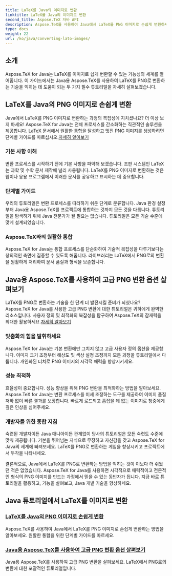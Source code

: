 ```yaml
---
title: LaTeX를 Java의 이미지로 변환
linktitle: LaTeX를 Java의 이미지로 변환
second_title: Aspose.TeX 자바 API
description: Aspose.TeX를 사용하여 Java에서 LaTeX를 PNG 이미지로 손쉽게 변환하세요. 원활한 통합을 위한 포괄적인 튜토리얼에서 고급 옵션을 살펴보세요.
type: docs
weight: 22
url: /ko/java/converting-lato-images/
---
```


## 소개

Aspose.TeX for Java는 LaTeX를 이미지로 쉽게 변환할 수 있는 가능성의 세계를 열어줍니다. 이 가이드에서는 Java용 Aspose.TeX를 사용하여 LaTeX를 PNG로 변환하는 기술을 익히는 데 도움이 되는 두 가지 필수 튜토리얼을 자세히 살펴보겠습니다.

## LaTeX를 Java의 PNG 이미지로 손쉽게 변환

Java에서 LaTeX를 PNG 이미지로 변환하는 과정의 복잡성에 지치셨나요? 더 이상 보지 마세요! Aspose.TeX for Java는 전체 프로세스를 간소화하는 직관적인 솔루션을 제공합니다. LaTeX 문서에서 원활한 통합을 달성하고 멋진 PNG 이미지를 생성하려면 단계별 가이드를 따르십시오.[자세히 알아보기](./png-conversion/)

### 기본 사항 이해

변환 프로세스를 시작하기 전에 기본 사항을 파악해 보겠습니다. 조판 시스템인 LaTeX는 과학 및 수학 문서 제작에 널리 사용됩니다. LaTeX를 PNG 이미지로 변환하는 것은 웹이나 응용 프로그램에서 이러한 문서를 공유하고 표시하는 데 중요합니다.

### 단계별 가이드

우리의 튜토리얼은 변환 프로세스를 따라하기 쉬운 단계로 분류합니다. Java 환경 설정부터 Java용 Aspose.TeX를 프로젝트에 통합하는 것까지 모든 것을 다룹니다. 튜토리얼을 탐색하기 위해 Java 전문가가 될 필요는 없습니다. 튜토리얼은 모든 기술 수준에 맞게 설계되었습니다.

### Aspose.TeX와의 원활한 통합

Aspose.TeX for Java는 통합 프로세스를 단순화하여 기술적 복잡성을 다루기보다는 창의적인 측면에 집중할 수 있도록 해줍니다. 라이브러리는 LaTeX에서 PNG로의 변환을 원활하게 처리하여 문서 품질과 형식을 보존합니다.

## Java용 Aspose.TeX를 사용하여 고급 PNG 변환 옵션 살펴보기

 LaTeX를 PNG로 변환하는 기술을 한 단계 더 발전시킬 준비가 되셨나요? Aspose.TeX for Java를 사용한 고급 PNG 변환에 대한 튜토리얼은 귀하에게 완벽한 리소스입니다. 사용자 정의 및 최적화의 복잡성을 탐구하여 Aspose.TeX의 잠재력을 최대한 활용하세요.[자세히 알아보기](./advanced-png-conversion/)

### 맞춤화의 힘을 발휘하세요

Aspose.TeX for Java는 기본 변환에만 그치지 않고 고급 사용자 정의 옵션을 제공합니다. 이미지 크기 조정부터 해상도 및 색상 설정 조정까지 모든 과정을 튜토리얼에서 다룹니다. 개인화된 터치로 PNG 이미지의 시각적 매력을 향상시키세요.

### 성능 최적화

효율성이 중요합니다. 성능 향상을 위해 PNG 변환을 최적화하는 방법을 알아보세요. Aspose.TeX for Java는 변환 프로세스를 미세 조정하는 도구를 제공하여 이미지 품질 저하 없이 빠른 결과를 보장합니다. 빠르게 로드되고 흠잡을 데 없는 이미지로 청중에게 깊은 인상을 심어주세요.

### 개발자를 위한 종합 지침

숙련된 개발자이든 Java 매니아이든 관계없이 당사의 튜토리얼은 모든 숙련도 수준에 맞춰 제공됩니다. 기본을 뛰어넘는 지식으로 무장하고 자신감을 갖고 Aspose.TeX for Java의 세계에 빠져보세요. LaTeX를 PNG로 변환하는 게임을 향상시키고 프로젝트에서 두각을 나타내세요.

결론적으로, Java에서 LaTeX를 PNG로 변환하는 방법을 익히는 것이 이보다 더 쉬웠던 적은 없었습니다. Aspose.TeX for Java를 사용하면 시각적으로 매력적이고 전문적인 형식의 PNG 이미지를 만드는 과정에서 믿을 수 있는 동반자가 됩니다. 지금 바로 튜토리얼을 활용하고, 기능을 살펴보고, Java 개발 기술을 향상하세요.
## Java 튜토리얼에서 LaTeX를 이미지로 변환
### [LaTeX를 Java의 PNG 이미지로 손쉽게 변환](./png-conversion/)
Aspose.TeX를 사용하여 Java에서 LaTeX를 PNG 이미지로 손쉽게 변환하는 방법을 알아보세요. 원활한 통합을 위한 단계별 가이드를 따르세요.
### [Java용 Aspose.TeX를 사용하여 고급 PNG 변환 옵션 살펴보기](./advanced-png-conversion/)
Java용 Aspose.TeX를 사용하여 고급 PNG 변환을 살펴보세요. LaTeX에서 PNG로의 변환에 대한 포괄적인 튜토리얼입니다.